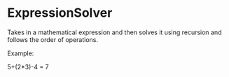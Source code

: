 # ExpressionSolver

Takes in a mathematical expression and then solves it using recursion and follows the order of operations. 

Example:

5+(2*3)-4 = 7

